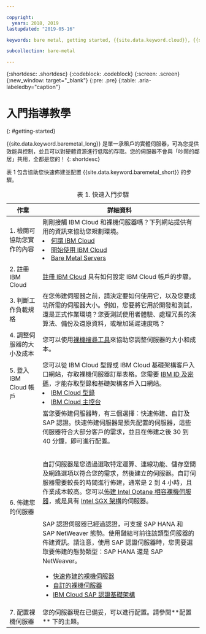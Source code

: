 ```yaml
---

copyright:
  years: 2018, 2019
lastupdated: "2019-05-16"

keywords: bare metal, getting started, {{site.data.keyword.cloud}}, {{site.data.keyword.cloud_notm}}

subcollection: bare-metal

---
```


{:shortdesc: .shortdesc}
{:codeblock: .codeblock}
{:screen: .screen}
{:new_window: target="_blank"}
{:pre: .pre}
{:table: .aria-labeledby="caption"}

# 入門指導教學
{: #getting-started}

{{site.data.keyword.baremetal_long}} 是單一承租戶的實體伺服器，可為您提供效能與控制，並且可以對硬體資源進行低階的存取。您的伺服器不會與「吵鬧的鄰居」共用，全都是您的！
{: shortdesc}

表 1 包含協助您快速佈建並配置 {{site.data.keyword.baremetal_short}} 的步驟。
<table>
   <CAPTION>表 1. 快速入門步驟</CAPTION>
   <THEAD>
   <TR>
   <th>作業</th>
   <th>詳細資料</th>
   </TR>
   </THEAD>
   <TBODY>
   <tr>
   <td>1. 檢閱可協助您實作的內容</td>
   <td>剛剛接觸 IBM Cloud 和裸機伺服器嗎？下列網站提供有用的資訊來協助您規劃環境。
   <li><a href="https://ibm.com/cloud-computing/">何謂 IBM Cloud</a></li>
   <li><a href="https://ibm.com/cloud/get-started">開始使用 IBM Cloud</a></li>
   <li><a href="https://www.ibm.com/cloud/bare-metal-servers">Bare Metal Servers</a></li>
   </td>
 <tr>
   <td>2. 註冊 IBM Cloud</td>
   <td><a href="https://cloud.ibm.com/docs/account?topic=account-signup#signing-up-for-ibm-cloud">註冊 IBM Cloud</a> 具有如何設定 IBM Cloud 帳戶的步驟。</td>
 <tr>
   <td>3. 判斷工作負載規格</td>
   <td>在您佈建伺服器之前，請決定要如何使用它，以及您要成功所需的伺服器大小。例如，您要將它用於開發和測試，還是正式作業環境？您要測試使用者體驗、處理冗長的演算法、備份及還原資料，或增加延遲速度嗎？</td>  
 <tr>
   <td>4. 調整伺服器的大小及成本</td>
   <td>您可以使用<a href="https://cloud.ibm.com/gen1/infrastructure/provision/bm">裸機搜尋工具</a>來協助您調整伺服器的大小和成本。</td>
 <tr>
   <td>5. 登入 IBM Cloud 帳戶</td>
   <td>您可以從 IBM Cloud 型錄或 IBM Cloud 基礎架構客戶入口網站，存取裸機伺服器訂單表格。您需要 <a href="https://cloud.ibm.com/docs/customer-portal?topic=customer-portal-getting-started#getting-started">IBM ID 及密碼</a>，才能存取型錄和基礎架構客戶入口網站。
   <li><a href="https://cloud.ibm.com/catalog/">IBM Cloud 型錄</a></li>
   <li><a href="https://cloud.ibm.com">IBM Cloud 主控台</a></li>  
   </td>   
<tr>   
   <td>6. 佈建您的伺服器</td>
   <td>當您要佈建伺服器時，有三個選擇：快速佈建、自訂及 SAP 認證。快速佈建伺服器是預先配置的伺服器，這些伺服器符合大部分客戶的需求，並且在佈建之後 30 到 40 分鐘，即可進行配置。


<br>自訂伺服器是您透過選取特定運算、連線功能、儲存空間及網路選項以符合您的需求，然後建立的伺服器。自訂伺服器需要較長的時間進行佈建，通常是 2 到 4 小時，且作業成本較高。您可以[佈建 Intel Optane 相容裸機伺服器](/docs/bare-metal?topic=bare-metal-provisioning-an-intel-optane-compatible-bare-metal-server#provisioning-an-intel-optane-compatible-bare-metal-server)，或是具有 [Intel SGX 架構](/docs/bare-metal?topic=bare-metal-provisioning-a-bare-metal-server-with-intel-sgx-architecture#provisioning-a-bare-metal-server-with-intel-sgx-architecture)的伺服器。

<br>SAP 認證伺服器已經過認證，可支援 SAP HANA 和 SAP NetWeaver 態勢。使用鏈結可前往該類型伺服器的佈建資訊。請注意，使用 SAP 認證伺服器時，您需要選取要佈建的態勢類型：SAP HANA 還是 SAP NetWeaver。<br>
* [快速佈建的裸機伺服器](/docs/bare-metal?topic=bare-metal-bm-select-popular-servers)<br>
* [自訂的裸機伺服器](/docs/bare-metal?topic=bare-metal-ordering-baremetal-server#ordering-baremetal-server)<br>
* [IBM Cloud SAP 認證基礎架構](/docs/bare-metal?topic=bare-metal-ibm-cloud-sap-certified-infrastructure#ibm-cloud-sap-certified-infrastructure)
  </td>
 <tr>
   <td>7. 配置裸機伺服器</td>
   <td>您的伺服器現在已備妥，可以進行配置。請參閱**配置** 下的主題。</td>
   </td>
   </tr>
   </TBODY>
   </table>
